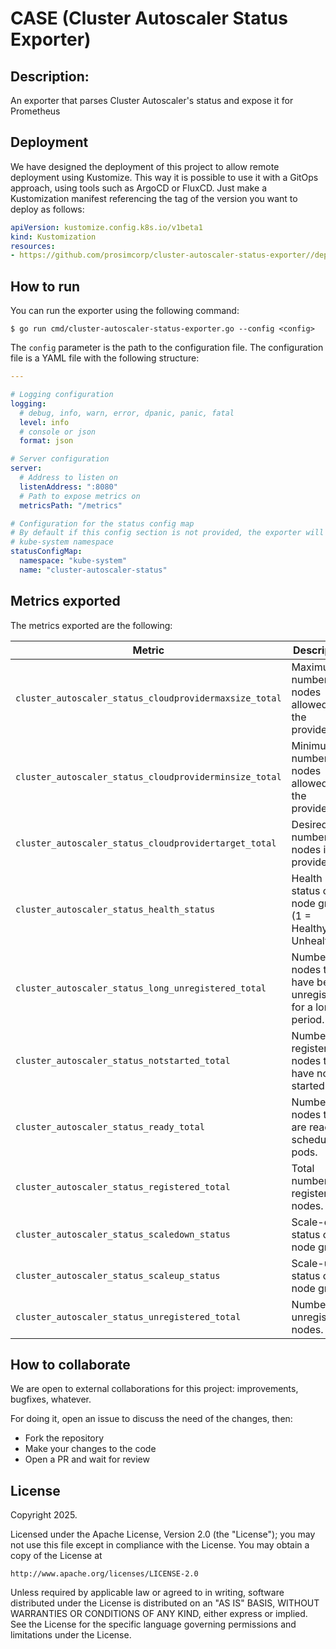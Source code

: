 # CASE (Cluster Autoscaler Status Exporter)

## Description:

An exporter that parses Cluster Autoscaler's status and expose it for Prometheus

## Deployment

We have designed the deployment of this project to allow remote deployment using Kustomize. This way it is possible
to use it with a GitOps approach, using tools such as ArgoCD or FluxCD. Just make a Kustomization manifest referencing
the tag of the version you want to deploy as follows:

```yaml
apiVersion: kustomize.config.k8s.io/v1beta1
kind: Kustomization
resources:
- https://github.com/prosimcorp/cluster-autoscaler-status-exporter//deploy/?ref=main
```

## How to run

You can run the exporter using the following command:

```shell
$ go run cmd/cluster-autoscaler-status-exporter.go --config <config>
```

The `config` parameter is the path to the configuration file. The configuration file is a YAML file with the following
structure:

```yaml
---

# Logging configuration
logging:
  # debug, info, warn, error, dpanic, panic, fatal
  level: info
  # console or json
  format: json

# Server configuration
server:
  # Address to listen on
  listenAddress: ":8080"
  # Path to expose metrics on
  metricsPath: "/metrics"

# Configuration for the status config map
# By default if this config section is not provided, the exporter will look for cluster-autoscaler-status config map in
# kube-system namespace
statusConfigMap:
  namespace: "kube-system"
  name: "cluster-autoscaler-status"
```

## Metrics exported

The metrics exported are the following:

| Metric | Description | Type | Labels |
|--------|-------------|------|--------|
| `cluster_autoscaler_status_cloudprovidermaxsize_total` | Maximum number of nodes allowed in the provider. | Gauge | `nodegroup` |
| `cluster_autoscaler_status_cloudproviderminsize_total` | Minimum number of nodes allowed in the provider. | Gauge | `nodegroup` |
| `cluster_autoscaler_status_cloudprovidertarget_total` | Desired number of nodes in the provider. | Gauge | `nodegroup` |
| `cluster_autoscaler_status_health_status` | Health status of the node group (1 = Healthy, 0 = Unhealthy). | Gauge | `nodegroup`, `status` |
| `cluster_autoscaler_status_long_unregistered_total` | Number of nodes that have been unregistered for a long period. | Gauge | `nodegroup` |
| `cluster_autoscaler_status_notstarted_total` | Number of registered nodes that have not started. | Gauge | `nodegroup` |
| `cluster_autoscaler_status_ready_total` | Number of nodes that are ready to schedule pods. | Gauge | `nodegroup` |
| `cluster_autoscaler_status_registered_total` | Total number of registered nodes. | Gauge | `nodegroup` |
| `cluster_autoscaler_status_scaledown_status` | Scale-down status of the node group. | Gauge | `nodegroup`, `status` |
| `cluster_autoscaler_status_scaleup_status` | Scale-up status of the node group. | Gauge | `nodegroup`, `status` |
| `cluster_autoscaler_status_unregistered_total` | Number of unregistered nodes. | Gauge | `nodegroup` |

## How to collaborate

We are open to external collaborations for this project: improvements, bugfixes, whatever.

For doing it, open an issue to discuss the need of the changes, then:

- Fork the repository
- Make your changes to the code
- Open a PR and wait for review

## License

Copyright 2025.

Licensed under the Apache License, Version 2.0 (the "License");
you may not use this file except in compliance with the License.
You may obtain a copy of the License at

    http://www.apache.org/licenses/LICENSE-2.0

Unless required by applicable law or agreed to in writing, software
distributed under the License is distributed on an "AS IS" BASIS,
WITHOUT WARRANTIES OR CONDITIONS OF ANY KIND, either express or implied.
See the License for the specific language governing permissions and
limitations under the License.